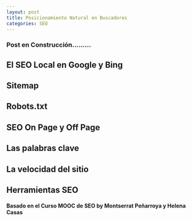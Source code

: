 ```yaml
---
layout: post
title: Posicionamiento Natural en Buscadores
categories: SEO
---
```


### Post en Construcción.........

## El SEO Local en Google y Bing

## Sitemap

## Robots.txt

## SEO On Page y Off Page

## Las palabras clave 

## La velocidad del sitio 

## Herramientas SEO


#### Basado en el Curso MOOC de SEO by Montserrat Peñarroya y Helena Casas
